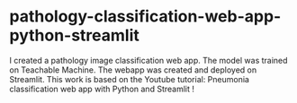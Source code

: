# pathology-classification-web-app-python-streamlit


I created a pathology image classification web app. The model was trained on Teachable Machine. The webapp was created and deployed on Streamlit. This work is based on the Youtube tutorial: Pneumonia classification web app with Python and Streamlit !
